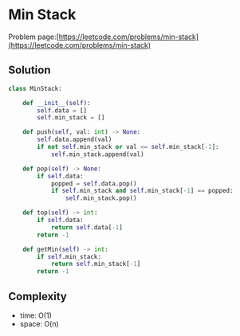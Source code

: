 # Min Stack

Problem page:[https://leetcode.com/problems/min-stack](https://leetcode.com/problems/min-stack)

## Solution

```python
class MinStack:

    def __init__(self):
        self.data = []
        self.min_stack = []

    def push(self, val: int) -> None:
        self.data.append(val)
        if not self.min_stack or val <= self.min_stack[-1]:
            self.min_stack.append(val)

    def pop(self) -> None:
        if self.data:
            popped = self.data.pop()
            if self.min_stack and self.min_stack[-1] == popped:
                self.min_stack.pop()

    def top(self) -> int:
        if self.data:
            return self.data[-1]
        return -1

    def getMin(self) -> int:
        if self.min_stack:
            return self.min_stack[-1]
        return -1
```

## Complexity

- time: O(1)
- space: O(n)
